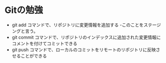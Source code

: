 # Gitの勉強
- git add コマンドで、リポジトリに変更情報を追加する
    -このことをステージングと言う。
- git commit コマンドで、リポジトリのインデックスに追加された変更情報にコメントを付けてコミットできる
- git push コマンドで、ローカルのコミットをリモートのリポジトリに反映させることができる

